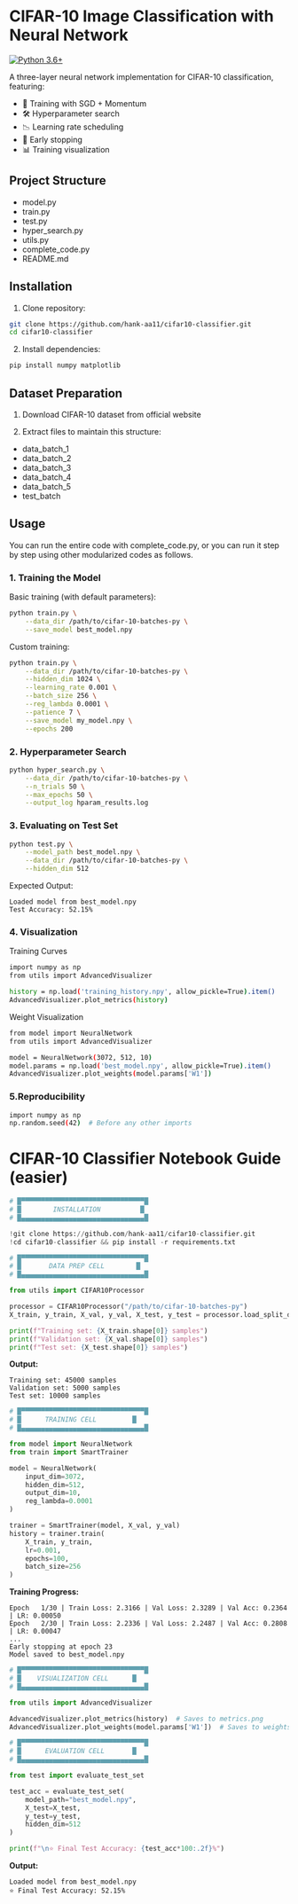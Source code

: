 # CIFAR-10 Image Classification with Neural Network

[![Python 3.6+](https://img.shields.io/badge/python-3.6+-blue.svg)](https://www.python.org/downloads/)

A three-layer neural network implementation for CIFAR-10 classification, featuring:

- 🚀 Training with SGD + Momentum
- 🛠 Hyperparameter search
- 📉 Learning rate scheduling
- 🛑 Early stopping
- 📊 Training visualization

## Project Structure
- model.py 
- train.py
- test.py 
- hyper_search.py 
- utils.py 
- complete_code.py 
- README.md

## Installation

1. Clone repository:
```bash
git clone https://github.com/hank-aa11/cifar10-classifier.git
cd cifar10-classifier
```
2. Install dependencies:
```bash
pip install numpy matplotlib
```

## Dataset Preparation
1. Download CIFAR-10 dataset from official website

2. Extract files to maintain this structure:
- data_batch_1
- data_batch_2
- data_batch_3
- data_batch_4
- data_batch_5
- test_batch

## Usage
You can run the entire code with complete_code.py, or you can run it step by step using other modularized codes as follows.

### 1. Training the Model
Basic training (with default parameters):
```bash
python train.py \
    --data_dir /path/to/cifar-10-batches-py \
    --save_model best_model.npy
```
Custom training:
```bash
python train.py \
    --data_dir /path/to/cifar-10-batches-py \
    --hidden_dim 1024 \
    --learning_rate 0.001 \
    --batch_size 256 \
    --reg_lambda 0.0001 \
    --patience 7 \
    --save_model my_model.npy \
    --epochs 200
```

### 2. Hyperparameter Search
```bash
python hyper_search.py \
    --data_dir /path/to/cifar-10-batches-py \
    --n_trials 50 \
    --max_epochs 50 \
    --output_log hparam_results.log
```

### 3. Evaluating on Test Set
```bash
python test.py \
    --model_path best_model.npy \
    --data_dir /path/to/cifar-10-batches-py \
    --hidden_dim 512
```
Expected Output:
```
Loaded model from best_model.npy
Test Accuracy: 52.15%
```

### 4. Visualization
Training Curves
```bash
import numpy as np
from utils import AdvancedVisualizer

history = np.load('training_history.npy', allow_pickle=True).item()
AdvancedVisualizer.plot_metrics(history)
```
Weight Visualization
```bash
from model import NeuralNetwork
from utils import AdvancedVisualizer

model = NeuralNetwork(3072, 512, 10)
model.params = np.load('best_model.npy', allow_pickle=True).item()
AdvancedVisualizer.plot_weights(model.params['W1'])
```

### 5.Reproducibility
```bash
import numpy as np
np.random.seed(42)  # Before any other imports
```



# CIFAR-10 Classifier Notebook Guide (easier)

```python
# █▀▀▀▀▀▀▀▀▀▀▀▀▀▀▀▀▀▀▀▀▀▀▀▀▀▀▀▀▀▀▀█
# █        INSTALLATION          █
# █▄▄▄▄▄▄▄▄▄▄▄▄▄▄▄▄▄▄▄▄▄▄▄▄▄▄▄▄▄▄▄█

!git clone https://github.com/hank-aa11/cifar10-classifier.git
!cd cifar10-classifier && pip install -r requirements.txt
```

```python
# █▀▀▀▀▀▀▀▀▀▀▀▀▀▀▀▀▀▀▀▀▀▀▀▀▀▀▀▀▀▀▀█
# █       DATA PREP CELL        █
# █▄▄▄▄▄▄▄▄▄▄▄▄▄▄▄▄▄▄▄▄▄▄▄▄▄▄▄▄▄▄▄█

from utils import CIFAR10Processor

processor = CIFAR10Processor("/path/to/cifar-10-batches-py")
X_train, y_train, X_val, y_val, X_test, y_test = processor.load_split_data()

print(f"Training set: {X_train.shape[0]} samples")
print(f"Validation set: {X_val.shape[0]} samples")
print(f"Test set: {X_test.shape[0]} samples")
```

**Output:**
```
Training set: 45000 samples
Validation set: 5000 samples
Test set: 10000 samples
```

```python
# █▀▀▀▀▀▀▀▀▀▀▀▀▀▀▀▀▀▀▀▀▀▀▀▀▀▀▀▀▀▀▀█
# █      TRAINING CELL         █
# █▄▄▄▄▄▄▄▄▄▄▄▄▄▄▄▄▄▄▄▄▄▄▄▄▄▄▄▄▄▄▄█

from model import NeuralNetwork
from train import SmartTrainer

model = NeuralNetwork(
    input_dim=3072,
    hidden_dim=512,
    output_dim=10,
    reg_lambda=0.0001
)

trainer = SmartTrainer(model, X_val, y_val)
history = trainer.train(
    X_train, y_train,
    lr=0.001,
    epochs=100,
    batch_size=256
)
```

**Training Progress:**
```
Epoch   1/30 | Train Loss: 2.3166 | Val Loss: 2.3289 | Val Acc: 0.2364 | LR: 0.00050
Epoch   2/30 | Train Loss: 2.2336 | Val Loss: 2.2487 | Val Acc: 0.2808 | LR: 0.00047
...
Early stopping at epoch 23
Model saved to best_model.npy
```

```python
# █▀▀▀▀▀▀▀▀▀▀▀▀▀▀▀▀▀▀▀▀▀▀▀▀▀▀▀▀▀▀▀█
# █    VISUALIZATION CELL      █
# █▄▄▄▄▄▄▄▄▄▄▄▄▄▄▄▄▄▄▄▄▄▄▄▄▄▄▄▄▄▄▄█

from utils import AdvancedVisualizer

AdvancedVisualizer.plot_metrics(history)  # Saves to metrics.png
AdvancedVisualizer.plot_weights(model.params['W1'])  # Saves to weights.png
```

```python
# █▀▀▀▀▀▀▀▀▀▀▀▀▀▀▀▀▀▀▀▀▀▀▀▀▀▀▀▀▀▀▀█
# █      EVALUATION CELL       █
# █▄▄▄▄▄▄▄▄▄▄▄▄▄▄▄▄▄▄▄▄▄▄▄▄▄▄▄▄▄▄▄█

from test import evaluate_test_set

test_acc = evaluate_test_set(
    model_path="best_model.npy",
    X_test=X_test,
    y_test=y_test,
    hidden_dim=512
)

print(f"\n⭐ Final Test Accuracy: {test_acc*100:.2f}%")
```

**Output:**
```
Loaded model from best_model.npy
⭐ Final Test Accuracy: 52.15%
```
